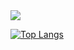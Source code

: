 <picture align="left">
  <source
    srcset="https://gitstats.derekpalmercreative.com/api?username=derek-palmershow_icons=true&theme=dark&show=reviews,discussions_started,discussions_answered,prs_merged,prs_merged_percentage"
    media="(prefers-color-scheme: dark)"
  />
  <source
    srcset="https://gitstats.derekpalmercreative.com/api?username=derek-palmer&show_icons=true&show=reviews,discussions_started,discussions_answered,prs_merged,prs_merged_percentage"
    media="(prefers-color-scheme: light), (prefers-color-scheme: no-preference)"
  />
  <img src="https://gitstats.derekpalmercreative.com/api?username=derek-palmer&show_icons=true&show=reviews,discussions_started,discussions_answered,prs_merged,prs_merged_percentage" />
</picture>

[![Top Langs](https://gitstats.derekpalmercreative.com/api/top-langs/?username=derek-palmer&layout=compact)](https://github.com/derek-palmer/github-readme-stats)


